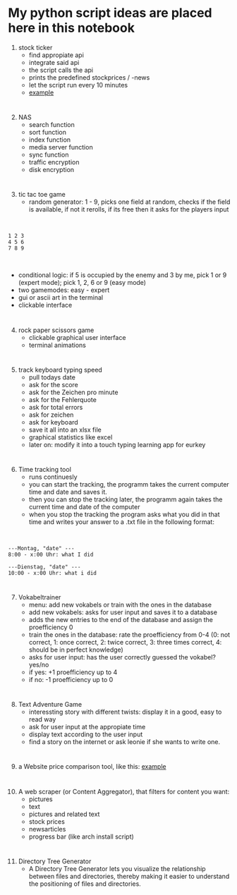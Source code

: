 # My python script ideas are placed here in this notebook

1. stock ticker
    - find appropiate api 
    - integrate said api 
    - the script calls the api
    - prints the predefined stockprices / -news
    - let the script run every 10 minutes
    - [example](https://www.reddit.com/r/raspberry_pi/comments/p7fyrp/my_desk_size_led_matrix_ticker_stocks_weather/)

#

2. NAS
    - search function
    - sort function
    - index function
    - media server function 
    - sync function
    - traffic encryption 
    - disk encryption 

#

3. tic tac toe game
    - random generator: 1 - 9, picks one field at random, checks if the field is available, if not it rerolls, if its free then it asks for the players input

<br>

    1 2 3
    4 5 6
    7 8 9

<br>

- conditional logic: if 5 is occupied by the enemy and 3 by me, pick 1 or 9 (expert mode); pick 1, 2, 6 or 9 (easy mode)
- two gamemodes: easy - expert
- gui or ascii art in the terminal
- clickable interface

#

4. rock paper scissors game
    - clickable graphical user interface
    - terminal animations

#

5. track keyboard typing speed
    - pull todays date
    - ask for the score 
    - ask for the Zeichen pro minute
    - ask for the Fehlerquote
    - ask for total errors
    - ask for zeichen 
    - ask for keyboard
    - save it all into an xlsx file 
    - graphical statistics like excel
    - later on: modify it into a touch typing learning app for eurkey

#

6. Time tracking tool
    - runs continuesly
    - you can start the tracking, the programm takes the current computer time and date and saves it.
    - then you can stop the tracking later, the programm again takes the current time and date of the computer
    - when you stop the tracking the program asks what you did in that time and writes your answer to a .txt file in the following format:

<br>

    ---Montag, "date" ---
    8:00 - x:00 Uhr: what I did

    ---Dienstag, "date" ---
    10:00 - x:00 Uhr: what i did

#

7. Vokabeltrainer 
    - menu: add new vokabels or train with the ones in the database
    - add new vokabels: asks for user input and saves it to a database
    - adds the new entries to the end of the database and assign the proefficiency 0
    - train the ones in the database: rate the proefficiency from 0-4 (0: not correct, 1: once correct, 
    2: twice correct, 3: three times correct, 4: should be in perfect knowledge)
    - asks for user input: has the user correctly guessed the vokabel? yes/no
    - if yes: +1 proefficiency up to 4
    - if no: -1 proefficiency up to 0

#

8. Text Adventure Game
    - interessting story with different twists: display it in a good, easy to read way
    - ask for user input at the appropiate time
    - display text according to the user input
    - find a story on the internet or ask leonie if she wants to write one.

#

9. a Website price comparison tool, like this: [example](https://www.reddit.com/r/linuxmemes/comments/uozdlx/thanks_for_the_suggestions_everyone_i_learned_a/)
    
#

10. A web scraper (or Content Aggregator), that filters for content you want:
    - pictures
    - text
    - pictures and related text
    - stock prices
    - newsarticles
    - progress bar (like arch install script)

#

11. Directory Tree Generator
    - A Directory Tree Generator lets you visualize the relationship between files and directories, thereby making it easier to understand the positioning of files and directories.

#